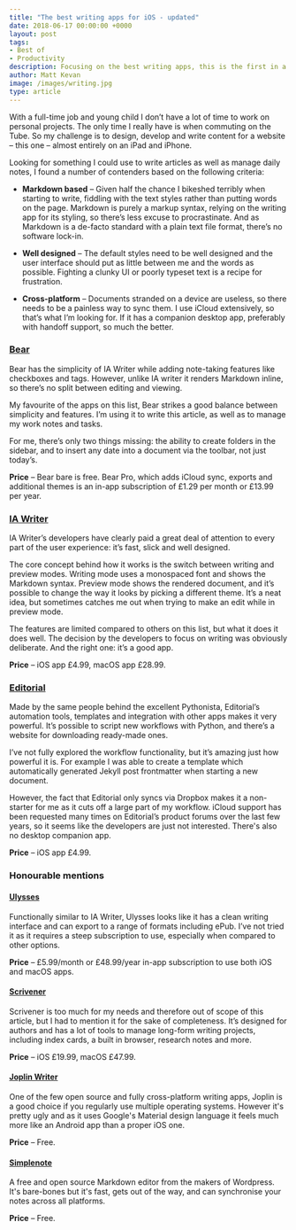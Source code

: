 ```yaml
---
title: "The best writing apps for iOS - updated"
date: 2018-06-17 00:00:00 +0000
layout: post
tags:
- Best of
- Productivity
description: Focusing on the best writing apps, this is the first in a series exploring the best tools to get stuff done using iOS. 
author: Matt Kevan
image: /images/writing.jpg
type: article
---
```


With a full-time job and young child I don’t have a lot of time to work on personal projects. The only time I really have is when commuting on the Tube. So my challenge is to design, develop and write content for a website – this one – almost entirely on an iPad and iPhone.

Looking for something I could use to write articles as well as manage daily notes, I found a number of contenders based on the following criteria:

* **Markdown based** –  Given half the chance I bikeshed terribly when starting to write, fiddling with the text styles rather than putting words on the page. Markdown is purely a markup syntax, relying on the writing app for its styling, so there’s less excuse to procrastinate. And as Markdown is a de-facto standard with a plain text file format, there’s no software lock-in. 

* **Well designed** – The default styles need to be well designed and the user interface should put as little between me and the words as possible. Fighting a clunky UI or poorly typeset text is a recipe for frustration. 

* **Cross-platform** – Documents stranded on a device are useless, so there needs to be a painless way to sync them. I use iCloud extensively, so that’s what I’m looking for. If it has a companion desktop app, preferably with handoff support, so much the better. 

### [Bear](http://www.bear-writer.com)

Bear has the simplicity of IA Writer while adding note-taking features like checkboxes and tags. However, unlike IA writer it renders Markdown inline, so there’s no split between editing and viewing.

My favourite of the apps on this list, Bear strikes a good balance between simplicity and features. I’m using it to write this article, as well as to manage my work notes and tasks.

For me, there’s only two things missing: the ability to create folders in the sidebar, and to insert any date into a document via the toolbar, not just today’s.

**Price** – Bear bare is free. Bear Pro, which adds iCloud sync, exports and additional themes is an in-app subscription of  £1.29 per month or £13.99 per year.

### [IA Writer](https://ia.net/writer)

IA Writer’s developers have clearly paid  a great deal of attention to every part of the user experience: it’s fast, slick and well designed. 

The core concept behind how it works is the switch between writing and preview modes. Writing mode uses a monospaced font and shows the Markdown syntax. Preview mode shows the rendered document, and it’s possible to change the way it looks by picking a different theme. It’s a neat idea, but sometimes catches me out when trying to make an edit while in preview mode.

The features are limited compared to others on this list, but what it does it does well. The decision by the developers to focus on writing was obviously deliberate. And the right one: it’s a good app. 

**Price** – iOS app £4.99, macOS app £28.99.


### [Editorial](http://omz-software.com/editorial/)

Made by the same people behind the excellent Pythonista, Editorial’s automation tools, templates and integration with other apps makes it very powerful. It’s possible to script new workflows with Python, and there’s a website for downloading ready-made ones.

I’ve not fully explored the workflow functionality, but it’s amazing just how powerful it is. For example I was able to create a template which automatically generated Jekyll post frontmatter when starting a new document.

However, the fact that Editorial only syncs via Dropbox makes it a non-starter for me as it cuts off a large part of my workflow. iCloud support has been requested many times on Editorial’s product forums over the last few years, so it seems like the developers are just not interested. There's also no desktop companion app.

**Price** – iOS app £4.99.


### Honourable mentions

#### [Ulysses](https://ulysses.app)

Functionally similar to IA Writer, Ulysses looks like it has a clean writing interface and can export to a range of formats including ePub. I’ve not tried it as it requires a steep subscription to use, especially when compared to other options.

**Price** – £5.99/month or £48.99/year in-app subscription to use both iOS and macOS apps.

#### [Scrivener](https://www.literatureandlatte.com/scrivener/overview)
Scrivener is too much for my needs and therefore out of scope of this article, but I had to mention it for the sake of completeness. It’s designed for authors and has a lot of tools to manage long-form writing projects, including index cards, a built in browser, research notes and more. 

**Price** – iOS £19.99, macOS £47.99.

#### [Joplin Writer](https://joplinapp.org)

One of the few open source and fully cross-platform writing apps, Joplin is a good choice if you regularly use multiple operating systems. However it's pretty ugly and as it uses Google's Material design language it feels much more like an Android app than a proper iOS one.

**Price** – Free.

#### [Simplenote](https://simplenote.com)

A free and open source Markdown editor from the makers of Wordpress. It's bare-bones but it's fast, gets out of the way, and can synchronise your notes across all platforms.

**Price** – Free.
